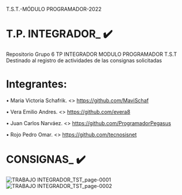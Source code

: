  T.S.T.-MÓDULO PROGRAMADOR-2022
# T.P. INTEGRADOR_ :heavy_check_mark: 
Repositorio Grupo 6 TP INTEGRADOR MODULO PROGRAMADOR T.S.T
Destinado al registro de actividades de las consignas solicitadas
# Integrantes:
•	Maria Victoria Schafrik. <<GitHub>>  https://github.com/MaviSchaf

•	Vera Emilio Andres. <<GitHub>> https://github.com/evera8

•	Juan Carlos Narváez. <<GitHub>> https://github.com/ProgramadorPegasus

•	Rojo Pedro Omar. <<GitHub>> https://github.com/tecnosisnet
# CONSIGNAS_ :heavy_check_mark:

![TRABAJO INTEGRADOR_TST_page-0001](https://user-images.githubusercontent.com/106171748/196010360-30bd728d-8a17-47e0-bd26-ea0ff7104c01.jpg)
![TRABAJO INTEGRADOR_TST_page-0002](https://user-images.githubusercontent.com/106171748/196010366-e960c511-6240-4953-b8e0-3a07b475da23.jpg)
